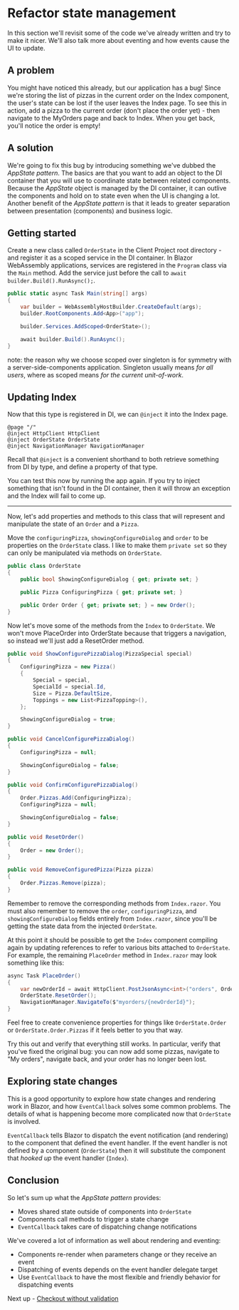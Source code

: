 # Refactor state management

In this section we'll revisit some of the code we've already written and try to make it nicer. We'll also talk more about eventing and how events cause the UI to update.

## A problem

You might have noticed this already, but our application has a bug! Since we're storing the list of pizzas in the current order on the Index component, the user's state can be lost if the user leaves the Index page. To see this in action, add a pizza to the current order (don't place the order yet) - then navigate to the MyOrders page and back to Index. When you get back, you'll notice the order is empty!

## A solution

We're going to fix this bug by introducing something we've dubbed the *AppState pattern*. The basics are that you want to add an object to the DI container that you will use to coordinate state between related components. Because the *AppState* object is managed by the DI container, it can outlive the components and hold on to state even when the UI is changing a lot. Another benefit of the *AppState pattern* is that it leads to greater separation between presentation (components) and business logic. 

## Getting started

Create a new class called `OrderState` in the Client Project root directory - and register it as a scoped service in the DI container. In Blazor WebAssembly applications, services are registered in the `Program` class via the `Main` method. Add the service just before the call to `await builder.Build().RunAsync();`.

```C#
public static async Task Main(string[] args)
{
    var builder = WebAssemblyHostBuilder.CreateDefault(args);
    builder.RootComponents.Add<App>("app");

    builder.Services.AddScoped<OrderState>();

    await builder.Build().RunAsync();
}
```

note: the reason why we choose scoped over singleton is for symmetry with a server-side-components application. Singleton usually means *for all users*, where as scoped means *for the current unit-of-work*. 

## Updating Index

Now that this type is registered in DI, we can `@inject` it into the Index page.

```
@page "/"
@inject HttpClient HttpClient
@inject OrderState OrderState
@inject NavigationManager NavigationManager
```

Recall that `@inject` is a convenient shorthand to both retrieve something from DI by type, and define a property of that type.

You can test this now by running the app again. If you try to inject something that isn't found in the DI container, then it will throw an exception and the Index will fail to come up.

-------

Now, let's add properties and methods to this class that will represent and manipulate the state of an `Order` and a `Pizza`.

Move the `configuringPizza`, `showingConfigureDialog` and `order` to be properties on the `OrderState` class. I like to make them `private set` so they can only be manipulated via methods on `OrderState`.

```C#
public class OrderState
{
    public bool ShowingConfigureDialog { get; private set; }

    public Pizza ConfiguringPizza { get; private set; }

    public Order Order { get; private set; } = new Order();
}
```

Now let's move some of the methods from the `Index` to `OrderState`. We won't move PlaceOrder into OrderState because that triggers a navigation, so instead we'll just add a ResetOrder method.

```C#
public void ShowConfigurePizzaDialog(PizzaSpecial special)
{
    ConfiguringPizza = new Pizza()
    {
        Special = special,
        SpecialId = special.Id,
        Size = Pizza.DefaultSize,
        Toppings = new List<PizzaTopping>(),
    };

    ShowingConfigureDialog = true;
}

public void CancelConfigurePizzaDialog()
{
    ConfiguringPizza = null;

    ShowingConfigureDialog = false;
}

public void ConfirmConfigurePizzaDialog()
{
    Order.Pizzas.Add(ConfiguringPizza);
    ConfiguringPizza = null;

    ShowingConfigureDialog = false;
}

public void ResetOrder()
{
    Order = new Order();
}

public void RemoveConfiguredPizza(Pizza pizza)
{
    Order.Pizzas.Remove(pizza);
}
```

Remember to remove the corresponding methods from `Index.razor`. You must also remember to remove the `order`, `configuringPizza`, and `showingConfigureDialog` fields entirely from `Index.razor`, since you'll be getting the state data from the injected `OrderState`.

At this point it should be possible to get the `Index` component compiling again by updating references to refer to various bits attached to `OrderState`. For example, the remaining `PlaceOrder` method in `Index.razor` may look something like this:

```cs
async Task PlaceOrder()
{
    var newOrderId = await HttpClient.PostJsonAsync<int>("orders", OrderState.Order);
    OrderState.ResetOrder();
    NavigationManager.NavigateTo($"myorders/{newOrderId}");
}
```

Feel free to create convenience properties for things like `OrderState.Order` or `OrderState.Order.Pizzas` if it feels better to you that way.

Try this out and verify that everything still works. In particular, verify that you've fixed the original bug: you can now add some pizzas, navigate to "My orders", navigate back, and your order has no longer been lost.

## Exploring state changes

This is a good opportunity to explore how state changes and rendering work in Blazor, and how `EventCallback` solves some common problems. The details of what is happening become more complicated now that `OrderState` is involved.

`EventCallback` tells Blazor to dispatch the event notification (and rendering) to the component that defined the event handler. If the event handler is not defined by a component (`OrderState`) then it will substitute the component that *hooked up* the event handler (`Index`).


## Conclusion

So let's sum up what the *AppState pattern* provides:
- Moves shared state outside of components into `OrderState`
- Components call methods to trigger a state change
- `EventCallback` takes care of dispatching change notifications

We've covered a lot of information as well about rendering and eventing:
- Components re-render when parameters change or they receive an event
- Dispatching of events depends on the event handler delegate target
- Use `EventCallback` to have the most flexible and friendly behavior for dispatching events

Next up - [Checkout without validation](05-checkout-with-validation.md)
